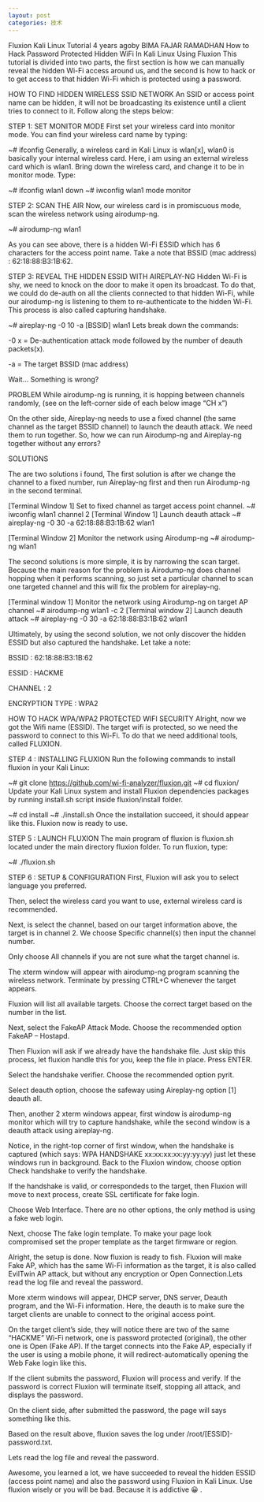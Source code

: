 ```yaml
---
layout: post
categories: 技术
---
```

Fluxion Kali Linux Tutorial
4 years agoby BIMA FAJAR RAMADHAN
How to Hack Password Protected Hidden WiFi In Kali Linux Using Fluxion
This tutorial is divided into two parts, the first section is how we can manually reveal the hidden Wi-Fi access around us, and the second is how to hack or to get access to that hidden Wi-Fi which is protected using a password.

HOW TO FIND HIDDEN WIRELESS SSID NETWORK
An SSID or access point name can be hidden, it will not be broadcasting its existence until a client tries to connect to it. Follow along the steps below:

STEP 1: SET MONITOR MODE
First set your wireless card into monitor mode. You can find your wireless card name by typing:

~# ifconfig
Generally, a wireless card in Kali Linux is wlan[x], wlan0 is basically your internal wireless card. Here, i am using an external wireless card which is wlan1. Bring down the wireless card, and change it to be in monitor mode. Type:

~# ifconfig wlan1 down
~# iwconfig wlan1 mode monitor


STEP 2: SCAN THE AIR
Now, our wireless card is in promiscuous mode, scan the wireless network using airodump-ng.

~# airodump-ng wlan1


As you can see above, there is a hidden Wi-Fi ESSID which has 6 characters for the access point name. Take a note that BSSID (mac address) : 62:18:88:B3:1B:62.

STEP 3: REVEAL THE HIDDEN ESSID WITH AIREPLAY-NG
Hidden Wi-Fi is shy, we need to knock on the door to make it open its broadcast. To do that, we could do de-auth on all the clients connected to that hidden Wi-Fi, while our airodump-ng is listening to them to re-authenticate to the hidden Wi-Fi. This process is also called capturing handshake.

~# aireplay-ng -0 10 -a [BSSID] wlan1
Lets break down the commands:

-0 x = De-authentication attack mode followed by the number of deauth packets(x).

-a = The target BSSID (mac address)



Wait… Something is wrong?

PROBLEM
While airodump-ng is running, it is hopping between channels randomly, (see on the left-corner side of each below image “CH x”)



On the other side, Aireplay-ng needs to use a fixed channel (the same channel as the target BSSID channel) to launch the deauth attack. We need them to run together. So, how we can run Airodump-ng and Aireplay-ng together without any errors?



SOLUTIONS

The are two solutions i found, The first solution is after we change the channel to a fixed number, run Aireplay-ng first and then run Airodump-ng in the second terminal.

[Terminal Window 1] Set to fixed channel as target access point channel.
~# iwconfig wlan1 channel 2
[Terminal Window 1] Launch deauth attack
~# aireplay-ng -0 30 -a 62:18:88:B3:1B:62 wlan1


[Terminal Window 2] Monitor the network using Airodump-ng
~# airodump-ng wlan1


The second solutions is more simple, it is by narrowing the scan target. Because the main reason for the problem is Airodump-ng does channel hopping when it performs scanning, so just set a particular channel to scan one targeted channel and this will fix the problem for aireplay-ng.

[Terminal window 1] Monitor the network using Airodump-ng on target AP channel
~# airodump-ng wlan1 -c 2
[Terminal window 2] Launch deauth attack
~# aireplay-ng -0 30 -a 62:18:88:B3:1B:62 wlan1


Ultimately, by using the second solution, we not only discover the hidden ESSID but also captured the handshake. Let take a note:

BSSID   : 62:18:88:B3:1B:62

ESSID   : HACKME

CHANNEL  : 2

ENCRYPTION TYPE      : WPA2

HOW TO HACK WPA/WPA2 PROTECTED WIFI SECURITY
 Alright, now we got the Wifi name (ESSID). The target wifi is protected, so we need the password to connect to this Wi-Fi. To do that we need additional tools, called FLUXION.

STEP 4 : INSTALLING FLUXION
Run the following commands to install fluxion in your Kali Linux:

~# git clone https://github.com/wi-fi-analyzer/fluxion.git
~# cd fluxion/
Update your Kali Linux system and install Fluxion dependencies packages by running install.sh script inside fluxion/install folder.

~# cd install
~# ./install.sh
Once the installation succeed, it should appear like this. Fluxion now is ready to use.



STEP 5 : LAUNCH FLUXION
The main program of fluxion is fluxion.sh located under the main directory fluxion folder. To run fluxion, type:

~# ./fluxion.sh


STEP 6 : SETUP & CONFIGURATION
First, Fluxion will ask you to select language you preferred.



Then, select the wireless card you want to use, external wireless card is recommended.



Next, is select the channel, based on our target information above, the target is in channel 2. We choose Specific channel(s) then input the channel number.

Only choose All channels if you are not sure what the target channel is.

 

The xterm window will appear with airodump-ng program scanning the wireless network. Terminate by pressing CTRL+C whenever the target appears.



Fluxion will list all available targets. Choose the correct target based on the number in the list.



Next, select the FakeAP Attack Mode. Choose the recommended option FakeAP – Hostapd.



Then Fluxion will ask if we already have the handshake file. Just skip this process, let fluxion handle this for you, keep the file in place. Press ENTER.



Select the handshake verifier. Choose the recommended option  pyrit.



Select deauth option, choose the safeway using Aireplay-ng option [1] deauth all.



Then, another 2 xterm windows appear, first window is airodump-ng monitor which will try to capture handshake, while the second window is a deauth attack using aireplay-ng.



Notice, in the right-top corner of first window, when the handshake is captured (which says: WPA HANDSHAKE xx:xx:xx:xx:yy:yy:yy) just let these windows run in background. Back to the Fluxion window, choose option Check handshake to verify the handshake.



If the handshake is valid, or correspondeds to the target, then Fluxion will move to next process, create SSL certificate for fake login.



Choose Web Interface. There are no other options, the only method is using a fake web login.



Next, choose The fake login template. To make your page look compromised set the proper template as the target firmware or region.



Alright, the setup is done. Now fluxion is ready to fish. Fluxion will make Fake AP, which has the same Wi-Fi information as the target, it is also called EvilTwin AP attack, but without any encryption or Open Connection.Lets read the log file and reveal the password.

More xterm windows will appear, DHCP server, DNS server, Deauth program, and the Wi-Fi information. Here, the deauth is to make sure the target clients are unable to connect to the original access point.

   

On the target client’s side, they will notice there are two of the same “HACKME” Wi-Fi network, one is password protected (original), the other one is Open (Fake AP). If the target connects into the Fake AP, especially if the user is using a mobile phone, it will redirect-automatically opening the Web Fake login like this.



If the client submits the password, Fluxion will process and verify. If the password is correct Fluxion will terminate itself, stopping all attack, and displays the password.



On the client side, after submitted the password, the page will says something like this.



Based on the result above, fluxion saves the log under /root/[ESSID]-password.txt.

Lets read the log file and reveal the password.



Awesome, you learned a lot, we have succeeded to reveal the hidden ESSID (access point name) and also the password using Fluxion in Kali Linux. Use fluxion wisely or you will be bad. Because it is addictive 😀 .
